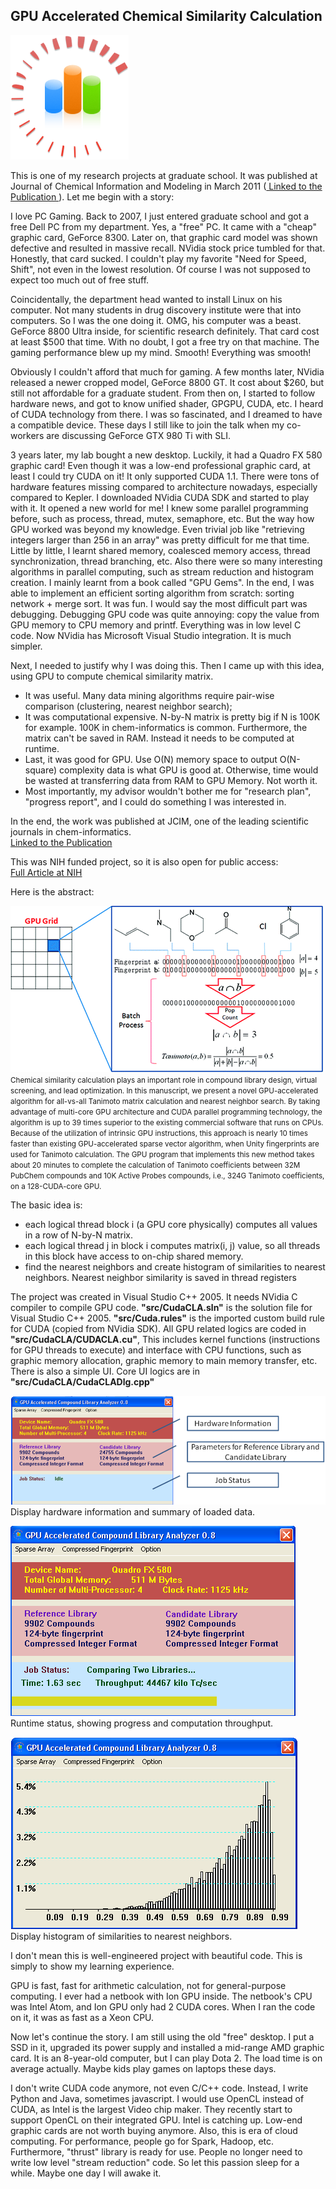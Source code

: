 <h2> GPU Accelerated Chemical Similarity Calculation </h2>
<img src="images/image001.png">

This is one of my research projects at graduate school. It was published at Journal of Chemical Information and Modeling in March 2011 (<a href = "http://pubs.acs.org/doi/citedby/10.1021/ci1004948"> Linked to the Publication </a>). Let me begin with a story: <p>

I love PC Gaming. Back to 2007, I just entered graduate school and got a free Dell PC from my department. Yes, a "free" PC. It came with a "cheap" graphic card, GeForce 8300. Later on, that graphic card model was shown defective and resulted in massive recall. NVidia stock price tumbled for that. Honestly, that card sucked. I couldn't play my favorite "Need for Speed, Shift", not even in the lowest resolution. Of course I was not supposed to expect too much out of free stuff.<p>

Coincidentally, the department head wanted to install Linux on his computer. Not many students in drug discovery institute were that into computers. So I was the one doing it. OMG, his computer was a beast. GeForce 8800 Ultra inside, for scientific research definitely. That card cost at least $500 that time. With no doubt, I got a free try on that machine. The gaming performance blew up my mind. Smooth! Everything was smooth! <p>

Obviously I couldn't afford that much for gaming. A few months later, NVidia released a newer cropped model, GeForce 8800 GT. It cost about $260, but still not affordable for a graduate student. From then on, I started to follow hardware news, and got to know unified shader, GPGPU, CUDA, etc. I heard of CUDA technology from there. I was so fascinated, and I dreamed to have a compatible device. These days I still like to join the talk when my co-workers are discussing GeForce GTX 980 Ti with SLI.<p>

3 years later, my lab bought a new desktop. Luckily, it had a Quadro FX 580 graphic card! Even though it was a low-end professional graphic card, at least I could try CUDA on it! It only supported CUDA 1.1. There were tons of hardware features missing compared to architecture nowadays, especially compared to Kepler. I downloaded NVidia CUDA SDK and started to play with it. It opened a new world for me! I knew some parallel programming before, such as process, thread, mutex, semaphore, etc. But the way how GPU worked was beyond my knowledge. Even trivial job like "retrieving integers larger than 256 in an array" was pretty difficult for me that time. Little by little, I learnt shared memory, coalesced memory access, thread synchronization, thread branching, etc. Also there were so many interesting algorithms in parallel computing, such as stream reduction and histogram creation. I mainly learnt from a book called "GPU Gems". In the end, I was able to implement an efficient sorting algorithm from scratch: sorting network + merge sort. It was fun. I would say the most difficult part was debugging. Debugging GPU code was quite annoying: copy the value from GPU memory to CPU memory and printf. Everything was in low level C code. Now NVidia has Microsoft Visual Studio integration. It is much simpler.<p>
Next, I needed to justify why I was doing this. Then I came up with this idea, using GPU to compute chemical similarity matrix. <br>
 - It was useful. Many data mining algorithms require pair-wise comparison (clustering, nearest neighbor search); <br>
 - It was computational expensive. N-by-N matrix is pretty big if N is 100K for example. 100K in chem-informatics is common. Furthermore, the matrix can't be saved in RAM. Instead it needs to be computed at runtime.<br>
 - Last, it was good for GPU. Use O(N) memory space to output O(N-square) complexity data is what GPU is good at. Otherwise, time would be wasted at transferring data from RAM to GPU Memory. Not worth it. <br>
 - Most importantly, my advisor wouldn't bother me for "research plan", "progress report", and I could do something I was interested in. <br>

<p>
In the end, the work was published at JCIM, one of the leading scientific journals in chem-informatics.<br>
<a href = "http://pubs.acs.org/doi/citedby/10.1021/ci1004948"> Linked to the Publication </a> <p>
This was NIH funded project, so it is also open for public access: <br>
<a href = "http://www.ncbi.nlm.nih.gov/pmc/articles/PMC3445263/"> Full Article at NIH </a> <p>

Here is the abstract:<p>
<img src="images/theme.gif"><br>
<small>Chemical similarity calculation plays an important role in compound library design, virtual screening, and lead optimization. In this manuscript, we present a novel GPU-accelerated algorithm for all-vs-all Tanimoto matrix calculation and nearest neighbor search. By taking advantage of multi-core GPU architecture and CUDA parallel programming technology, the algorithm is up to 39 times superior to the existing commercial software that runs on CPUs. Because of the utilization of intrinsic GPU instructions, this approach is nearly 10 times faster than existing GPU-accelerated sparse vector algorithm, when Unity fingerprints are used for Tanimoto calculation. The GPU program that implements this new method takes about 20 minutes to complete the calculation of Tanimoto coefficients between 32M PubChem compounds and 10K Active Probes compounds, i.e., 324G Tanimoto coefficients, on a 128-CUDA-core GPU.</small><p>

The basic idea is:<br>
 - each logical thread block i (a GPU core physically) computes all values in a row of N-by-N matrix. <br>
 - each logical thread j in block i computes matrix(i, j) value, so all threads in this block have access to on-chip shared memory. <br>
 - find the nearest neighbors and create histogram of similarities to nearest neighbors. Nearest neighbor similarity is saved in thread registers <p>

The project was created in Visual Studio C++ 2005. It needs NVidia C compiler to compile GPU code. <strong>"src/CudaCLA.sln"</strong> is the solution file for Visual Studio C++ 2005. <strong>"src/Cuda.rules"</strong> is the imported custom build rule for CUDA (copied from NVidia SDK). All GPU related logics are coded in <strong>"src/CudaCLA/CUDACLA.cu"</strong>, This includes kernel functions (instructions for GPU threads to execute) and interface with CPU functions, such as graphic memory allocation, graphic memory to main memory transfer, etc. There is also a simple UI. Core UI logics are in <strong>"src/CudaCLA/CudaCLADlg.cpp"</strong><p>
<img src="images/image009.png"><br>
Display hardware information and summary of loaded data. <p>
<img src="images/image007.png"><br>
Runtime status, showing progress and computation throughput. <p>
<img src="images/image008.png"><br>
Display histogram of similarities to nearest neighbors.<p>

I don't mean this is well-engineered project with beautiful code. This is simply to show my learning experience. <p>

GPU is fast, fast for arithmetic calculation, not for general-purpose computing. I ever had a netbook with Ion GPU inside. The netbook's CPU was Intel Atom, and Ion GPU only had 2 CUDA cores. When I ran the code on it, it was as fast as a Xeon CPU. <p>

Now let's continue the story. I am still using the old "free" desktop. I put a SSD in it, upgraded its power supply and installed a mid-range AMD graphic card. It is an 8-year-old computer, but I can play Dota 2. The load time is on average actually. Maybe kids play games on laptops these days. <p>

I don't write CUDA code anymore, not even C/C++ code. Instead, I write Python and Java, sometimes javascript. I would use OpenCL instead of CUDA, as Intel is the largest Video chip maker. They recently start to support OpenCL on their integrated GPU. Intel is catching up. Low-end graphic cards are not worth buying anymore. Also, this is era of cloud computing. For performance, people go for Spark, Hadoop, etc. Furthermore, "thrust" library is ready for use. People no longer need to write low level "stream reduction" code. So let this passion sleep for a while. Maybe one day I will awake it.

